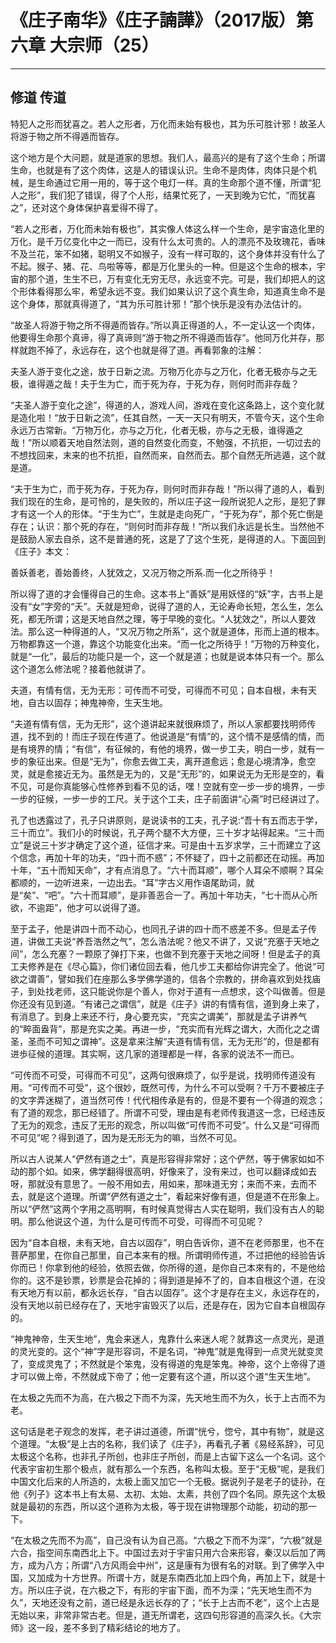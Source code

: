 # 《庄子南华》《庄子諵譁》（2017版）第六章 大宗师（25）

------

## 修道 传道

特犯人之形而犹喜之。若人之形者，万化而未始有极也，其为乐可胜计邪！故圣人将游于物之所不得遁而皆存。

这个地方是个大问题，就是道家的思想。我们人，最高兴的是有了这个生命；所谓生命，也就是有了这个肉体，这是人的错误认识。生命不是肉体，肉体只是个机械，是生命通过它用一用的，等于这个电灯一样。真的生命那个道不懂，所谓“犯人之形”，我们犯了错误，得了个人形，结果忙死了，一天到晚为它忙，“而犹喜之”，还对这个身体保护喜爱得不得了。

“若人之形者，万化而未始有极也”，其实像人体这么样一个生命，是宇宙造化里的万化，是千万亿变化中之一而已，没有什么太可贵的。人的漂亮不及玫瑰花，香味不及兰花，笨不如猪，聪明又不如猴子，没有一样可取的，这个身体并没有什么了不起。猴子、猪、花、鸟啦等等，都是万化里头的一种。但是这个生命的根本，宇宙的那个道，生生不已，万有变化无穷无尽，永远变不完。可是，我们却把人的这个形体看得那么牢，希望永远不变。我们如果认识了这个真生命，知道真生命不是这个身体，那就真得道了，“其为乐可胜计邪！”那个快乐是没有办法估计的。

“故圣人将游于物之所不得遁而皆存。”所以真正得道的人，不一定认这一个肉体，他要得生命那个真谛，得了真谛则“游于物之所不得遁而皆存”。他同万化并存，那样就跑不掉了，永远存在，这个也就是得了道。再看郭象的注解：

夫圣人游于变化之途，放于日新之流。万物万化亦与之万化，化者无极亦与之无极，谁得遁之哉！夫于生为亡，而于死为存，于死为存，则何时而非存哉？

“夫圣人游于变化之途”，得道的人，游戏人间，游戏在变化这条路上，这个变化就是造化啦！“放于日新之流”，任其自然，一天一天只有明天，不管今天，这个生命永远万古常新。“万物万化，亦与之万化，化者无极，亦与之无极，谁得遁之哉！”所以顺着天地自然法则，道的自然变化而变，不勉强，不抗拒，一切过去的不想找回来，末来的也不抗拒，自然而来，自然而去。那个自然无所逃遁，这个就是道。

“夫于生为亡，而于死为存，于死为存，则何时而非存哉！”所以得了道的人，看到我们现在的生命，是可怜的，是失败的，所以庄子这一段所说犯人之形，是犯了罪才有这一个人的形体。“于生为亡”，生就是走向死广，“于死为存”，那个死亡倒是存在；认识：那个死的存在，“则何时而非存哉！”所以我们永远是长生。当然他不是鼓励人家去自杀，这不是普通的死，这是了了这个生死，是得道的人。下面回到《庄子》本文：

善妖善老，善始善终，人犹效之，又况万物之所系.而一化之所待乎！

所以得了道的才会懂得自己的生命。这本书上“善妖”是用妖怪的“妖”字，古书上是没有“女”字旁的“夭”。夭就是短命，说得了道的人，无论寿命长短，怎么生，怎么死，都无所谓；这是天地自然之理，等于早晚的变化。“人犹效之”，所以人要效法。那么这一种得道的人，“又况万物之所系”，这个就是道体，形而上道的根本。万物都靠这一个道，靠这个功能变化出来。“而一化之所待乎！”万物的万种变化，就是“一化”，最后的功能只是一个，这一个就是道；也就是说本体只有一个。那么这个道怎么修法呢？接着他就讲了。

夫道，有情有信，无为无形：可传而不可受，可得而不可见；自本自根，未有天地，自古以固存；神鬼神帝，生天生地。

“夫道有情有信，无为无形”，这个道讲起来就很麻烦了，所以人家都要找明师传道，找不到的！而庄子现在传道了。他说道是“有情”的，这个情不是感情的情，而是有境界的情；“有信”，有征候的，有他的境界，做一步工夫，明白一步，就有一步的象征出来。但是“无为”，你愈去做工夫，离开道愈远；愈是心境清净，愈空灵，就是愈接近无为。虽然是无为的，又是“无形”的，如果说无为无形是空的，看不见，可是你真能够心性修养到看不见的话，嘿！空就有空一步一步的境界，一步一步的征候，一步一步的工尺。关于这个工夫，庄子前面讲“心斋”时已经讲过了。

孔了也透露过了，孔子只讲原则，是说读书的工夫，孔子说:“吾十有五而志于学，三十而立”。我们小的时候说，孔子两个腿不大方便，三十岁才站得起来。“三十而立”是说三十岁才确定了这个道，征信才来。可是由十五岁求学，三十而建立了这个信念，再加十年的功夫，“四十而不惑”；不怀疑了，四十之前都还在动摇。再加十年，“五十而知天命”，才有点消息了。“六十而耳顺”，哪个人耳朵不顺啊？耳朵都顺的，一边听进来，一边出去。“耳”字古义用作语尾助词，就是“矣”、“吧”。“六十而耳顺”，是非善恶合一了。再加十年功夫，“七十而从心所欲，不逾距”，他才可以说得了道。

至于孟子，他是讲四十而不动心，也同孔子讲的四十而不惑差不多。但是孟子传道，讲做工夫说“养吾浩然之气”，怎么浩法呢？他又不讲了，又说“充塞于天地之间”，怎么充塞？一颗原了弹打下来，也做不到充塞于天地之间呀！但是孟子的真工夫修养是在《尽心篇》，你们诸位回去看，他几步工夫都给你讲完全了。他说“可欲之谓善”，譬如我们在座那么多学佛学道的，信各个宗教的，拼命喜欢到处找庙子，到处找老师，这只能说你是个善人，你对于道有一点想求，这个叫做善。但是你还没有见到道。“有诸己之谓信”，就是《庄子》讲的有情有信，道到身上来了，有消息了。到身上来还不行，身心要充实，“充实之谓美”，那就是孟子讲养气的“睟面盎背”，那是充实之美。再进一步，“充实而有光辉之谓大，大而化之之谓圣，圣而不可知之谓神”。这是拿来注解“夫道有情有信，无为无形”的，但是都有进歩征候的道理。其实啊，这几家的道理都是一样，各家的说法不一而已。

“可传而不可受，可得而不可见”，这两句很麻烦了，似乎是说，找明师传道没有用。“可传而不可受”，这个很妙，既然可传，为什么不可以受啊？千万不要被庄子的文字弄迷糊了，道当然可传！代代相传承是有的，但是不要有一个得道的观念；有了道的观念，那已经错了。所谓不可受，理由是有老师传我道这一念，已经违反了无为的观念，违反了无形的观念，所以叫做“可传而不可受”。什么又是“可得而不可见”呢？得到道了，因为是无形无为的嘛，当然不可见。

所以古人说某人“俨然有道之士”，真是形容得非常好；这个俨然，等于佛家如如不动的那个如。如来，佛学翻得很高明，好像来了，没有来过，也可以翻译成如去呀，那就没有意思了。一般不用如去，用如来，那味道无穷；来而不来，去而不去，就是这个道理。所谓“俨然有道之士”，看起来好像有道，但是道不在形象上。所以“俨然”这两个字用之高明啊，有时候真觉得古人实在聪明，我们没有古人的聪明。那么他说这个道，为什么是可传而不可受，可得而不可见呢？

因为“自本自根，未有天地，自古以固存”，明白告诉你，道不在老师那里，也不在菩萨那里，在你自己那里，自己本来有的根。所谓明师传道，不过把他的经验告诉你而已！你拿到他的经验，依照去做，你所得的道，是你自己本來有的，不是他给你的。这不是钞票，钞票是会花掉的；得到道是掉不了的，自本自根这个道，在没有天地万有以前，都永远长存，“自古以固存”。这个才是存在主义，永远存在的，没有天地以前已经存在了，天地宇宙毁灭了以后，还是存在，因为它自本自根固存的。

“神鬼神帝，生天生地”，鬼会来迷人，鬼靠什么来迷人呢？就靠这一点灵光，是道的灵光变的。这个“神”字是形容词，不是名词，“神鬼”就是鬼得到一点灵光就变灵了，变成灵鬼了；不然就是个笨鬼，没有得道的鬼是笨鬼。神帝，这个上帝得了道才可以做上帝，不然就成下帝了；他一定要有这个道，所以这个道“生天生地”。

在太极之先而不为高，在六极之下而不为深，先天地生而不为久，长于上古而不为老。

这句话是老子观念的发挥，老子讲过道德，所谓“恍兮，惚兮，其中有物”，就是这个道理。“太极”是上古的名称，我们读了《庄子》，再看孔子著《易经系辞》，可见太极这个名称，也非孔子所创，也非庄子所创，而是上古留下这么一个名词。这个代表宇宙初生那个极点，就有那么一个东西，名称叫太极。至于“无极”呢，是我们中国文化后来的人所造的，太极上面又加它一个无极。据说列子是老子的徒孙，在他《列子》这本书上有太易、太初、太始、太素，共创了四个名同。原先这个太极就是最初的东西，所以这个道称为太极，等于现在讲物理那个动能，初动的那一下。

“在太极之先而不为高”，自己没有认为自己高。“六极之下而不为深”，“六极”就是六合，指空间东南西北上下。中国过去对于宇宙只用六合来形容，秦汉以后加了两方，成为八方；所谓“八方风雨会中州”，这是康有为很有名的对联。到了佛学入中国，又加成为十方世界。所谓十方，就是东南西北加上四个角，再加上下，就是十方。所以庄子说，在六极之下，有形的宇宙下面，而不为深；“先天地生而不为久”，天地还没有之前，道已经是永远长存的了；“长于上古而不老”，这个上古是无始以来，非常非常古老。但是，道无所谓老，这四句形容道的高深久长。《大宗师》这一段，差不多到了精彩结论的地方了。